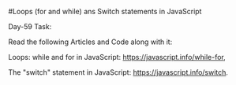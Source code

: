 #Loops (for and while) ans Switch statements in JavaScript

Day-59 Task:

Read the following Articles and Code along with it:

Loops: while and for in JavaScript: https://javascript.info/while-for, 

The "switch" statement in JavaScript: https://javascript.info/switch.
